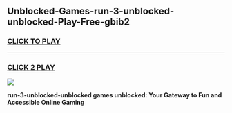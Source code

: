
## Unblocked-Games-run-3-unblocked-unblocked-Play-Free-gbib2
<h3>
<a href="https://premium76.site?title=run-3-unblocked-unblocked&ref=10A">CLICK TO PLAY</a></h3>
<hr>

<h3>
<a href="https://premium76.site?title=run-3-unblocked-unblocked&ref=10A">CLICK 2 PLAY</a>
  
</h3>

<a href="https://premium76.site?title=run-3-unblocked-unblocked&ref=10A"><img src="https://clearcache.store/games.png"></a>


**run-3-unblocked-unblocked games unblocked: Your Gateway to Fun and Accessible Online Gaming**
